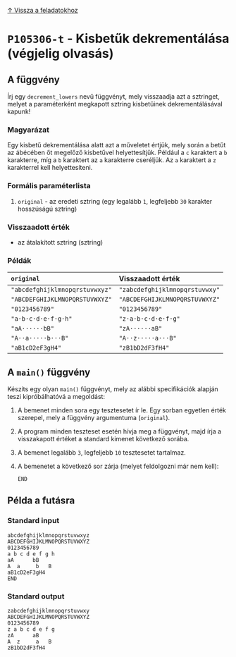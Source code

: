 
[↑ Vissza a feladatokhoz](./README.md)

# `P105306-t` - Kisbetűk dekrementálása (végjelig olvasás)

## A függvény

Írj egy `decrement_lowers` nevű függvényt, mely visszaadja azt a sztringet, melyet a paraméterként megkapott sztring kisbetűinek dekrementálásával kapunk!
### Magyarázat
Egy kisbetű dekrementálása alatt azt a műveletet értjük, mely során a betűt az ábécében őt megelőző kisbetűvel helyettesítjük. Például a `c` karaktert a `b` karakterre, míg a `b` karaktert az `a` karakterre cseréljük. Az `a` karaktert a `z` karakterrel kell helyettesíteni.

### Formális paraméterlista

1. `original` - az eredeti sztring (egy legalább `1`, legfeljebb `30` karakter hosszúságú sztring)

### Visszaadott érték

* az átalakított sztring (sztring)

### Példák

| `original` | Visszaadott érték | 
| :--- | :-- | 
| `"abcdefghijklmnopqrstuvwxyz"` | `"zabcdefghijklmnopqrstuvwxy"` | 
| `"ABCDEFGHIJKLMNOPQRSTUVWXYZ"` | `"ABCDEFGHIJKLMNOPQRSTUVWXYZ"` | 
| `"0123456789"` | `"0123456789"` | 
| `"a·b·c·d·e·f·g·h"` | `"z·a·b·c·d·e·f·g"` | 
| `"aA······bB"` | `"zA······aB"` | 
| `"A··a·····b···B"` | `"A··z·····a···B"` | 
| `"aB1cD2eF3gH4"` | `"zB1bD2dF3fH4"` | 

## A `main()` függvény

Készíts egy olyan `main()` függvényt, mely az alábbi specifikációk alapján teszi kipróbálhatóvá a megoldást:

1. A bemenet minden sora egy tesztesetet ír le. Egy sorban egyetlen érték szerepel, mely a függvény argumentuma (`original`).
1. A program minden teszteset esetén hívja meg a függvényt, majd írja a visszakapott értéket a standard kimenet következő sorába.
1. A bemenet legalább `3`, legfeljebb `10` tesztesetet tartalmaz.
1. A bemenetet a következő sor zárja (melyet feldolgozni már nem kell):

	```
	END
	```

## Példa a futásra

### Standard input

```
abcdefghijklmnopqrstuvwxyz
ABCDEFGHIJKLMNOPQRSTUVWXYZ
0123456789
a b c d e f g h
aA      bB
A  a     b   B
aB1cD2eF3gH4
END
```

### Standard output

```
zabcdefghijklmnopqrstuvwxy
ABCDEFGHIJKLMNOPQRSTUVWXYZ
0123456789
z a b c d e f g
zA      aB
A  z     a   B
zB1bD2dF3fH4
```